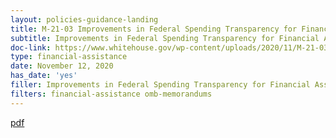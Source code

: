 ```yaml
---
layout: policies-guidance-landing
title: M-21-03 Improvements in Federal Spending Transparency for Financial Assistance
subtitle: Improvements in Federal Spending Transparency for Financial Assistance
doc-link: https://www.whitehouse.gov/wp-content/uploads/2020/11/M-21-03.pdf
type: financial-assistance
date: November 12, 2020
has_date: 'yes'
filler: Improvements in Federal Spending Transparency for Financial Assistance
filters: financial-assistance omb-memorandums
---
```


<a href="https://www.whitehouse.gov/wp-content/uploads/2020/11/M-21-03.pdf">pdf</a>
